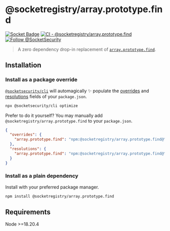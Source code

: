 # @socketregistry/array.prototype.find

[![Socket Badge](https://socket.dev/api/badge/npm/package/@socketregistry/array.prototype.find)](https://socket.dev/npm/package/@socketregistry/array.prototype.find)
[![CI - @socketregistry/array.prototype.find](https://github.com/SocketDev/socket-registry-js/actions/workflows/test.yml/badge.svg)](https://github.com/SocketDev/socket-registry-js/actions/workflows/test.yml)
[![Follow @SocketSecurity](https://img.shields.io/twitter/follow/SocketSecurity?style=social)](https://twitter.com/SocketSecurity)

> A zero dependency drop-in replacement of
> [`array.prototype.find`](https://www.npmjs.com/package/array.prototype.find).

## Installation

### Install as a package override

[`@socketsecurity/cli`](https://www.npmjs.com/package/@socketsecurity/cli) will
automagically :sparkles: populate the
[overrides](https://docs.npmjs.com/cli/v9/configuring-npm/package-json#overrides)
and [resolutions](https://yarnpkg.com/configuration/manifest#resolutions) fields
of your `package.json`.

```sh
npx @socketsecurity/cli optimize
```

Prefer to do it yourself? You may manually add
`@socketregistry/array.prototype.find` to your `package.json`.

```json
{
  "overrides": {
    "array.prototype.find": "npm:@socketregistry/array.prototype.find@^1"
  },
  "resolutions": {
    "array.prototype.find": "npm:@socketregistry/array.prototype.find@^1"
  }
}
```

### Install as a plain dependency

Install with your preferred package manager.

```sh
npm install @socketregistry/array.prototype.find
```

## Requirements

Node &gt;=18.20.4
